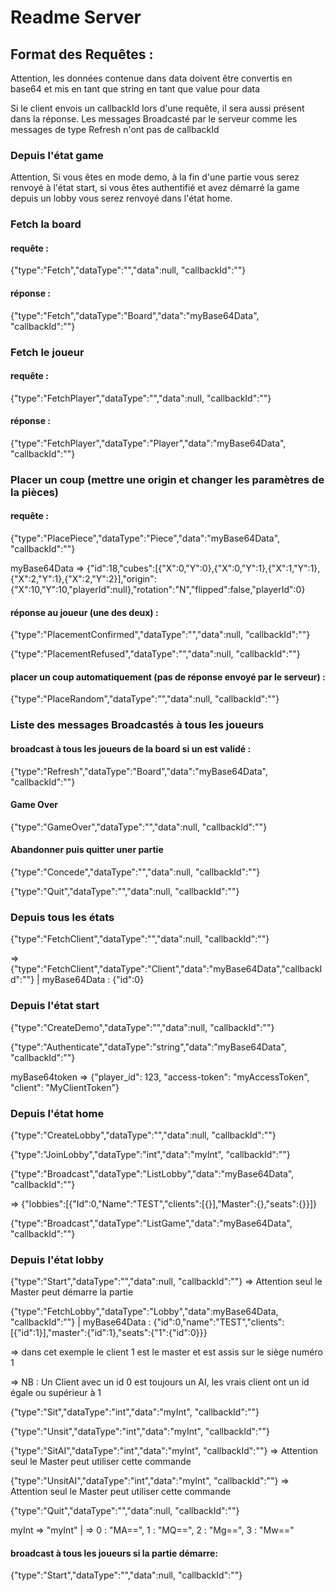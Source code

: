 # Readme Server
## Format des Requêtes :
Attention, les données contenue dans data doivent être convertis en base64 et mis en tant que string en tant que value pour data

Si le client envois un callbackId lors d'une requête, il sera aussi présent dans la réponse. Les messages Broadcasté par le serveur comme les messages de type Refresh n'ont pas de callbackId

### Depuis l'état game

Attention, Si vous êtes en mode demo, à la fin d'une partie vous serez renvoyé à l'état start, si vous êtes authentifié et avez démarré la game depuis un lobby vous serez renvoyé dans l'état home.
### Fetch la board
#### requête :
{"type":"Fetch","dataType":"","data":null, "callbackId":""}
#### réponse :
{"type":"Fetch","dataType":"Board","data":"myBase64Data", "callbackId":""}
### Fetch le joueur
#### requête :
{"type":"FetchPlayer","dataType":"","data":null, "callbackId":""}
#### réponse :
{"type":"FetchPlayer","dataType":"Player","data":"myBase64Data", "callbackId":""}
### Placer un coup (mettre une origin et changer les paramètres de la pièces)
#### requête :
{"type":"PlacePiece","dataType":"Piece","data":"myBase64Data", "callbackId":""}

myBase64Data => {"id":18,"cubes":[{"X":0,"Y":0},{"X":0,"Y":1},{"X":1,"Y":1},{"X":2,"Y":1},{"X":2,"Y":2}],"origin":{"X":10,"Y":10,"playerId":null},"rotation":"N","flipped":false,"playerId":0}
#### réponse au joueur (une des deux) :
{"type":"PlacementConfirmed","dataType":"","data":null, "callbackId":""}

{"type":"PlacementRefused","dataType":"","data":null, "callbackId":""}

#### placer un coup automatiquement (pas de réponse envoyé par le serveur) :
{"type":"PlaceRandom","dataType":"","data":null, "callbackId":""}
### Liste des messages Broadcastés à tous les joueurs
#### broadcast à tous les joueurs de la board si un est validé :
{"type":"Refresh","dataType":"Board","data":"myBase64Data", "callbackId":""}
#### Game Over
{"type":"GameOver","dataType":"","data":null, "callbackId":""}

#### Abandonner puis quitter uner partie
{"type":"Concede","dataType":"","data":null, "callbackId":""}

{"type":"Quit","dataType":"","data":null, "callbackId":""}


### Depuis tous les états
{"type":"FetchClient","dataType":"","data":null, "callbackId":""}

=> {"type":"FetchClient","dataType":"Client","data":"myBase64Data","callbackId":""} | myBase64Data : {"id":0}

### Depuis l'état start
{"type":"CreateDemo","dataType":"","data":null, "callbackId":""}

{"type":"Authenticate","dataType":"string","data":"myBase64Data", "callbackId":""}

myBase64token => {"player_id": 123, "access-token": "myAccessToken", "client": "MyClientToken"}

### Depuis l'état home
{"type":"CreateLobby","dataType":"","data":null, "callbackId":""}

{"type":"JoinLobby","dataType":"int","data":"myInt", "callbackId":""}

{"type":"Broadcast","dataType":"ListLobby","data":"myBase64Data", "callbackId":""}

=> {"lobbies":[{"Id":0,"Name":"TEST","clients":[{}],"Master":{},"seats":{}}]}

{"type":"Broadcast","dataType":"ListGame","data":"myBase64Data", "callbackId":""}

### Depuis l'état lobby
{"type":"Start","dataType":"","data":null, "callbackId":""}  => Attention seul le Master peut démarre la partie

{"type":"FetchLobby","dataType":"Lobby","data":myBase64Data, "callbackId":""} | myBase64Data : {"id":0,"name":"TEST","clients":[{"id":1}],"master":{"id":1},"seats":{"1":{"id":0}}}

=> dans cet exemple le client 1 est le master et est assis sur le siège numéro 1

=> NB : Un Client avec un id 0 est toujours un AI, les vrais client ont un id égale ou supérieur à 1

{"type":"Sit","dataType":"int","data":"myInt", "callbackId":""}

{"type":"Unsit","dataType":"int","data":"myInt", "callbackId":""}

{"type":"SitAI","dataType":"int","data":"myInt", "callbackId":""} => Attention seul le Master peut utiliser cette commande

{"type":"UnsitAI","dataType":"int","data":"myInt", "callbackId":""} => Attention seul le Master peut utiliser cette commande

{"type":"Quit","dataType":"","data":null, "callbackId":""}

myInt => "myInt" | => 0 : "MA==", 1 : "MQ==", 2 : "Mg==", 3 : "Mw=="

#### broadcast à tous les joueurs si la partie démarre:

{"type":"Start","dataType":"","data":null, "callbackId":""}


